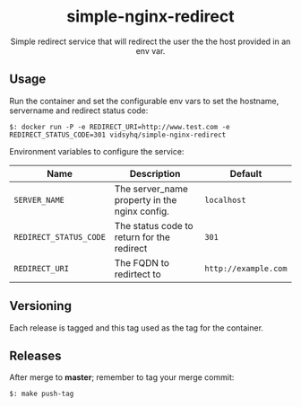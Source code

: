 <h1 align="center">simple-nginx-redirect</h1>

<p align="center">
  Simple redirect service that will redirect the user the the host provided in an env var.
</p>

## Usage

Run the container and set the configurable env vars to set the hostname, servername and redirect status code:

```
$: docker run -P -e REDIRECT_URI=http://www.test.com -e REDIRECT_STATUS_CODE=301 vidsyhq/simple-nginx-redirect
```

Environment variables to configure the service:

| Name  | Description | Default |
| ----- | ----------- | ------- |
| `SERVER_NAME` | The server_name property in the nginx config. | `localhost` |
| `REDIRECT_STATUS_CODE` | The status code to return for the redirect | `301` |
| `REDIRECT_URI` | The FQDN to redirtect to | `http://example.com` |

## Versioning

Each release is tagged and this tag used as the tag for the container.

## Releases

After merge to **master**; remember to tag your merge commit:

```
$: make push-tag
```
